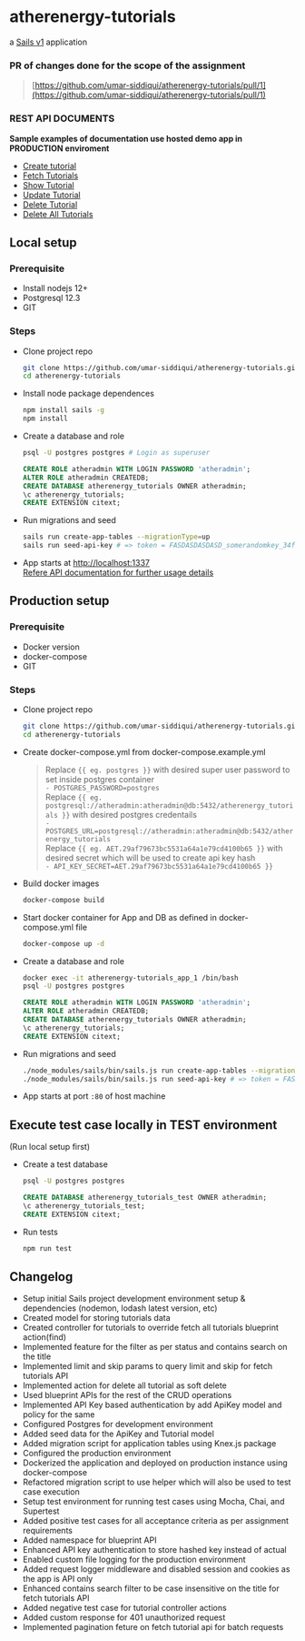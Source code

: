 # atherenergy-tutorials

a [Sails v1](https://sailsjs.com) application


### PR of changes done for the scope of the assignment
> [https://github.com/umar-siddiqui/atherenergy-tutorials/pull/1](https://github.com/umar-siddiqui/atherenergy-tutorials/pull/1)

### REST API DOCUMENTS
**Sample examples of documentation use hosted demo app in PRODUCTION enviroment**
* [Create tutorial](https://github.com/umar-siddiqui/atherenergy-tutorials/wiki/Create-tutorial)
* [Fetch Tutorials](https://github.com/umar-siddiqui/atherenergy-tutorials/wiki/Fetch-Tutorials)
* [Show Tutorial](https://github.com/umar-siddiqui/atherenergy-tutorials/wiki/Show-Tutorial)
* [Update Tutorial](https://github.com/umar-siddiqui/atherenergy-tutorials/wiki/Update-Tutorial)
* [Delete Tutorial](https://github.com/umar-siddiqui/atherenergy-tutorials/wiki/Delete-Tutorial)
* [Delete All Tutorials](https://github.com/umar-siddiqui/atherenergy-tutorials/wiki/Delete-All-Tutorials)

## Local setup

### Prerequisite
* Install nodejs 12+
* Postgresql 12.3
* GIT

### Steps
* Clone project repo
  ```bash
  git clone https://github.com/umar-siddiqui/atherenergy-tutorials.git
  cd atherenergy-tutorials
  ```
* Install node package dependences
  ```bash
  npm install sails -g
  npm install
  ```
* Create a database and role
  ```bash
  psql -U postgres postgres # Login as superuser
  ```
  ```sql
  CREATE ROLE atheradmin WITH LOGIN PASSWORD 'atheradmin';
  ALTER ROLE atheradmin CREATEDB;
  CREATE DATABASE atherenergy_tutorials OWNER atheradmin;
  \c atherenergy_tutorials;
  CREATE EXTENSION citext;
  ```
* Run migrations and seed
  ```bash
  sails run create-app-tables --migrationType=up
  sails run seed-api-key # => token = FASDASDASDASD_somerandomkey_34fqfsffwfevvwEWEWQ
  ```
* App starts at [http://localhost:1337](http://localhost:1337) <br />
  [Refere API documentation for further usage details](https://github.com/umar-siddiqui/atherenergy-tutorials#rest-api-documents)


## Production setup

### Prerequisite
* Docker version
* docker-compose
* GIT

### Steps
* Clone project repo
  ```bash
  git clone https://github.com/umar-siddiqui/atherenergy-tutorials.git
  cd atherenergy-tutorials
  ```
* Create docker-compose.yml from docker-compose.example.yml
  > Replace `{{ eg. postgres }}` with desired super user password to set inside postgres container <br />
  > `- POSTGRES_PASSWORD=postgres` <br />
  > Replace `{{ eg. postgresql://atheradmin:atheradmin@db:5432/atherenergy_tutorials }}` with desired postgres credentails <br />
  > `- POSTGRES_URL=postgresql://atheradmin:atheradmin@db:5432/atherenergy_tutorials` <br />
  > Replace `{{ eg. AET.29af79673bc5531a64a1e79cd4100b65 }}` with desired secret which will be used to create api key hash<br />
  > `- API_KEY_SECRET=AET.29af79673bc5531a64a1e79cd4100b65 }}` <br />
* Build docker images
  ```bash
  docker-compose build
  ```
* Start docker container for App and DB as defined in docker-compose.yml file
  ```bash
  docker-compose up -d
  ```
* Create a database and role
  ```bash
  docker exec -it atherenergy-tutorials_app_1 /bin/bash
  psql -U postgres postgres
  ```
  ```sql
  CREATE ROLE atheradmin WITH LOGIN PASSWORD 'atheradmin';
  ALTER ROLE atheradmin CREATEDB;
  CREATE DATABASE atherenergy_tutorials OWNER atheradmin;
  \c atherenergy_tutorials;
  CREATE EXTENSION citext;
  ```
* Run migrations and seed
  ```bash
  ./node_modules/sails/bin/sails.js run create-app-tables --migrationType=up
  ./node_modules/sails/bin/sails.js run seed-api-key # => token = FASDASDASDASD_somerandomkey_34fqfsffwfevvwEWEWQ
  ```
* App starts at port `:80` of host machine

## Execute test case locally in TEST environment
(Run local setup first)

* Create a test database
  ```bash
  psql -U postgres postgres
  ```
  ```sql
  CREATE DATABASE atherenergy_tutorials_test OWNER atheradmin;
  \c atherenergy_tutorials_test;
  CREATE EXTENSION citext;
  ```
* Run tests
  ```bash
  npm run test
  ```


## Changelog

- Setup initial Sails project development environment setup & dependencies (nodemon, lodash latest version, etc)
- Created model for storing tutorials data
- Created controller for tutorials to override fetch all tutorials blueprint action(find)
- Implemented feature for the filter as per status and contains search on the title
- Implemented limit and skip params to query limit and skip for fetch tutorials API
- Implemented action for delete all tutorial as soft delete
- Used blueprint APIs for the rest of the CRUD operations
- Implemented API Key based authentication by add ApiKey model and policy for the same
- Configured Postgres for development environment
- Added seed data for the ApiKey and Tutorial model
- Added migration script for application tables using Knex.js package
- Configured the production environment
- Dockerized the application and deployed on production instance using docker-compose
- Refactored migration script to use helper which will also be used to test case execution
- Setup test environment for running test cases using Mocha, Chai, and Supertest
- Added positive test cases for all acceptance criteria as per assignment requirements
- Added namespace for blueprint API
- Enhanced API key authentication to store hashed key instead of actual
- Enabled custom file logging for the production environment
- Added request logger middleware and disabled session and cookies as the app is API only
- Enhanced contains search filter to be case insensitive on the title for fetch tutorials API
- Added negative test case for tutorial controller actions
- Added custom response for 401 unauthorized request
- Implemented pagination feture on fetch tutorial api for batch requests
